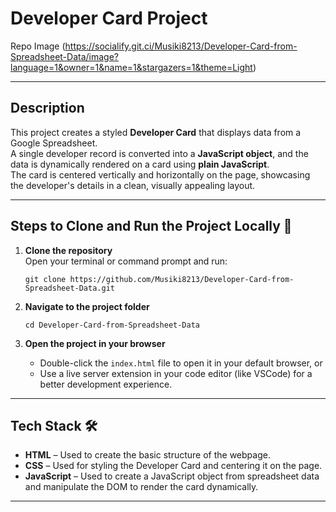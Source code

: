 
# Developer Card Project

Repo Image (https://socialify.git.ci/Musiki8213/Developer-Card-from-Spreadsheet-Data/image?language=1&owner=1&name=1&stargazers=1&theme=Light)

---

## Description

This project creates a styled **Developer Card** that displays data from a Google Spreadsheet.  
A single developer record is converted into a **JavaScript object**, and the data is dynamically rendered on a card using **plain JavaScript**.  
The card is centered vertically and horizontally on the page, showcasing the developer's details in a clean, visually appealing layout.

---

## Steps to Clone and Run the Project Locally 🚀

1. **Clone the repository**  
   Open your terminal or command prompt and run:  
   ```
   git clone https://github.com/Musiki8213/Developer-Card-from-Spreadsheet-Data.git
   ```

2. **Navigate to the project folder**  
   ```
   cd Developer-Card-from-Spreadsheet-Data
   ```

3. **Open the project in your browser**  
   - Double-click the `index.html` file to open it in your default browser, or  
   - Use a live server extension in your code editor (like VSCode) for a better development experience.

---

## Tech Stack 🛠️

- **HTML** – Used to create the basic structure of the webpage.  
- **CSS** – Used for styling the Developer Card and centering it on the page.  
- **JavaScript** – Used to create a JavaScript object from spreadsheet data and manipulate the DOM to render the card dynamically.

---
